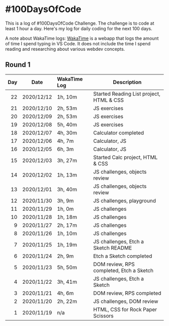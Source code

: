 # #100DaysOfCode

This is a log of #100DaysOfCode Challenge. The challenge is to code at least 1 hour a day. Here's my log for daily coding for the next 100 days.

A note about WakaTime logs: [WakaTime](https://wakatime.com/) is a webapp that logs the amount of time I spend typing in VS Code. It does not include the time I spend reading and researching about various webdev concepts.

## Round 1

| Day | Date       | WakaTime Log | Description                              |
| --: | ---------- | :----------- | ---------------------------------------- |
|  22 | 2020/12/12 | 1h, 10m      | Started Reading List project, HTML & CSS |
|  21 | 2020/12/10 | 2h, 53m      | JS exercises                             |
|  20 | 2020/12/09 | 2h, 53m      | JS exercises                             |
|  19 | 2020/12/08 | 5h, 40m      | JS exercises                             |
|  18 | 2020/12/07 | 4h, 30m      | Calculator completed                     |
|  17 | 2020/12/06 | 4h, 7m       | Calculator, JS                           |
|  16 | 2020/12/05 | 6h, 3m       | Calculator, JS                           |
|  15 | 2020/12/03 | 3h, 27m      | Started Calc project, HTML & CSS         |
|  14 | 2020/12/02 | 1h, 13m      | JS challenges, objects review            |
|  13 | 2020/12/01 | 3h, 40m      | JS challenges, objects review            |
|  12 | 2020/11/30 | 3h, 9m       | JS challenges, playground                |
|  11 | 2020/11/29 | 1h, 0m       | JS challenges                            |
|  10 | 2020/11/28 | 1h, 18m      | JS challenges                            |
|   9 | 2020/11/27 | 2h, 17m      | JS challenges                            |
|   8 | 2020/11/26 | 1h, 10m      | JS challenges                            |
|   7 | 2020/11/25 | 1h, 19m      | JS challenges, Etch a Sketch README      |
|   6 | 2020/11/24 | 2h, 9m       | Etch a Sketch completed                  |
|   5 | 2020/11/23 | 5h, 50m      | DOM review, RPS completed, Etch a Sketch |
|   4 | 2020/11/22 | 3h, 41m      | JS challenges, Etch a Sketch             |
|   3 | 2020/11/21 | 4h, 6m       | DOM review, RPS completed                |
|   2 | 2020/11/20 | 2h, 22m      | JS challenges, DOM review                |
|   1 | 2020/11/19 | n/a          | HTML, CSS for Rock Paper Scissors        |
